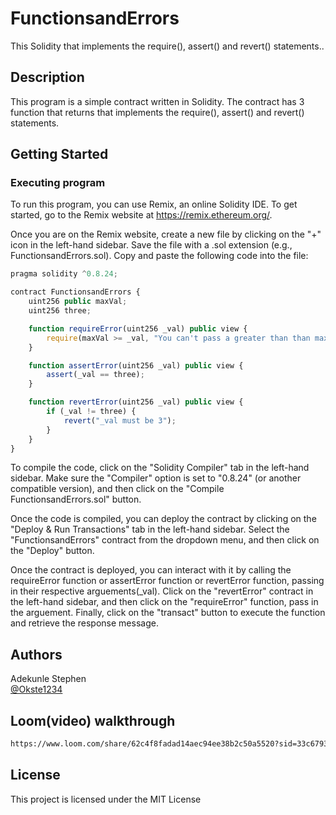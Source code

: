 # FunctionsandErrors

This Solidity that implements the require(), assert() and revert() statements..

## Description

This program is a simple contract written in Solidity. The contract has 3 function that returns that implements the require(), assert() and revert() statements.

## Getting Started

### Executing program

To run this program, you can use Remix, an online Solidity IDE. To get started, go to the Remix website at https://remix.ethereum.org/.

Once you are on the Remix website, create a new file by clicking on the "+" icon in the left-hand sidebar. Save the file with a .sol extension (e.g., FunctionsandErrors.sol). Copy and paste the following code into the file:

```javascript
pragma solidity ^0.8.24;

contract FunctionsandErrors {
    uint256 public maxVal;
    uint256 three;

    function requireError(uint256 _val) public view {
        require(maxVal >= _val, "You can't pass a greater than than maxVal");
    }

    function assertError(uint256 _val) public view {
        assert(_val == three);
    }

    function revertError(uint256 _val) public view {
        if (_val != three) {
            revert("_val must be 3");
        }
    }
}

```

To compile the code, click on the "Solidity Compiler" tab in the left-hand sidebar. Make sure the "Compiler" option is set to "0.8.24" (or another compatible version), and then click on the "Compile FunctionsandErrors.sol" button.

Once the code is compiled, you can deploy the contract by clicking on the "Deploy & Run Transactions" tab in the left-hand sidebar. Select the "FunctionsandErrors" contract from the dropdown menu, and then click on the "Deploy" button.

Once the contract is deployed, you can interact with it by calling the requireError function or assertError function or revertError function, passing in their respective arguements(_val). Click on the "revertError" contract in the left-hand sidebar, and then click on the "requireError" function, pass in the arguement. Finally, click on the "transact" button to execute the function and retrieve the response message.

## Authors

Adekunle Stephen  
[@Okste1234](https://twitter.com/okste1234)

## Loom(video) walkthrough
```bash
https://www.loom.com/share/62c4f8fadad14aec94ee38b2c50a5520?sid=33c6793d-07b0-4471-9a0a-e58ebf5c106f
```
## License

This project is licensed under the MIT License